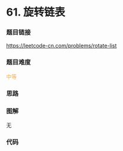 # 61. 旋转链表

### 题目链接

https://leetcode-cn.com/problems/rotate-list

### 题目难度

<font color=#F0AD4E>中等</font>

### 思路



### 图解

无

### 代码

```python
```